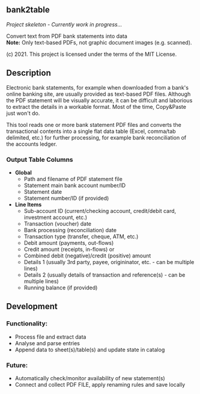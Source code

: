 ## bank2table
*Project skeleton - Currently work in progress...*

Convert text from PDF bank statements into data  
**Note:** Only text-based PDFs, not graphic document images (e.g. scanned).

(c) 2021. This project is licensed under the terms of the MIT License.

## Description
Electronic bank statements, for example when downloaded from a bank's online banking site, are usually provided as text-based PDF files.
Although the PDF statement will be visually accurate, it can be difficult and laborious to extract the details in a workable format.
Most of the time, Copy&Paste just won't do.

This tool reads one or more bank statement PDF files and converts the transactional contents into a single flat data table (Excel, comma/tab delimited, etc.) for further processing, for example bank reconciliation of the accounts ledger.

### Output Table Columns
- **Global**
  - Path and filename of PDF statement file
  - Statement main bank account number/ID
  - Statement date
  - Statement number/ID (if provided)
- **Line Items**
  - Sub-account ID (current/checking account, credit/debit card, investment account, etc.)
  - Transaction (voucher) date
  - Bank processing (reconciliation) date
  - Transaction type (transfer, cheque, ATM, etc.)
  - Debit amount (payments, out-flows)
  - Credit amount (receipts, in-flows)
    or
  - Combined debit (negative)/credit (positive) amount
  - Details 1 (usually 3rd party, payee, origininator, etc. - can be multiple lines)
  - Details 2 (usually details of transaction and reference(s) - can be multiple lines)
  - Running balance (if provided)
  

## Development

### Functionality:
- Process file and extract data
- Analyse and parse entries
- Append data to sheet(s)/table(s) and update state in catalog

### Future:
- Automatically check/monitor availability of new statement(s)
- Connect and collect PDF FILE, apply renaming rules and save locally

